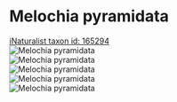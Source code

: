 
Melochia pyramidata
===================
  
[iNaturalist taxon id: 165294](https://www.inaturalist.org/taxa/165294)  
![Melochia pyramidata](https://inaturalist-open-data.s3.amazonaws.com/photos/166163321/medium.jpg)  
![Melochia pyramidata](https://inaturalist-open-data.s3.amazonaws.com/photos/166165273/medium.jpg)  
![Melochia pyramidata](https://inaturalist-open-data.s3.amazonaws.com/photos/166165277/medium.jpg)  
![Melochia pyramidata](https://inaturalist-open-data.s3.amazonaws.com/photos/166165281/medium.jpg)  
![Melochia pyramidata](https://inaturalist-open-data.s3.amazonaws.com/photos/166165283/medium.jpg)